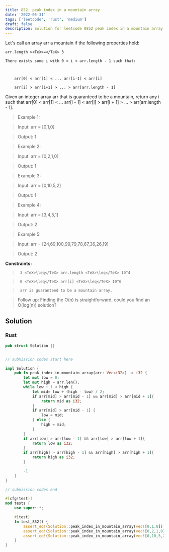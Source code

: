 ```yaml
---
title: 852. peak index in a mountain array
date: '2022-05-31'
tags: ['leetcode', 'rust', 'medium']
draft: false
description: Solution for leetcode 0852 peak index in a mountain array
---
```


 

  Let's call an array arr a mountain if the following properties hold:

  

  	arr.length ><TeX>=</TeX> 3

  	There exists some i with 0 < i < arr.length - 1 such that:

  	

  		arr[0] < arr[1] < ... arr[i-1] < arr[i] 

  		arr[i] > arr[i+1] > ... > arr[arr.length - 1]

  	

  	

  

  Given an integer array arr that is guaranteed to be a mountain, return any i such that arr[0] < arr[1] < ... arr[i - 1] < arr[i] > arr[i + 1] > ... > arr[arr.length - 1].

   

 >   Example 1:

 >   Input: arr <TeX>=</TeX> [0,1,0]

 >   Output: 1

 >   Example 2:

 >   Input: arr <TeX>=</TeX> [0,2,1,0]

 >   Output: 1

 >   Example 3:

 >   Input: arr <TeX>=</TeX> [0,10,5,2]

 >   Output: 1

 >   Example 4:

 >   Input: arr <TeX>=</TeX> [3,4,5,1]

 >   Output: 2

 >   Example 5:

 >   Input: arr <TeX>=</TeX> [24,69,100,99,79,78,67,36,26,19]

 >   Output: 2

   

  **Constraints:**

  

 >   	3 <TeX>\leq</TeX> arr.length <TeX>\leq</TeX> 10^4

 >   	0 <TeX>\leq</TeX> arr[i] <TeX>\leq</TeX> 10^6

 >   	arr is guaranteed to be a mountain array.

  

   

 >   Follow up: Finding the O(n) is straightforward, could you find an O(log(n)) solution?


## Solution
### Rust
```rust
pub struct Solution {}


// submission codes start here

impl Solution {
    pub fn peak_index_in_mountain_array(arr: Vec<i32>) -> i32 {
        let mut low = 0;
        let mut high = arr.len();
        while low + 1 < high {
            let mid= low + (high - low) / 2;
            if arr[mid] > arr[mid - 1] && arr[mid] > arr[mid + 1]{
                return mid as i32;
            }
            if arr[mid] > arr[mid - 1] {
                low = mid;
            } else {
                high = mid;
            }
        }
        if arr[low] > arr[low - 1] && arr[low] > arr[low + 1]{
            return low as i32;
        }
        if arr[high] > arr[high - 1] && arr[high] > arr[high + 1]{
            return high as i32;
        }

        -1
    }
}

// submission codes end

#[cfg(test)]
mod tests {
    use super::*;

    #[test]
    fn test_852() {
        assert_eq!(Solution::peak_index_in_mountain_array(vec![0,1,0]), 1);
        assert_eq!(Solution::peak_index_in_mountain_array(vec![0,2,1,0]), 1);
        assert_eq!(Solution::peak_index_in_mountain_array(vec![0,10,5,2]), 1);
    }
}

```
